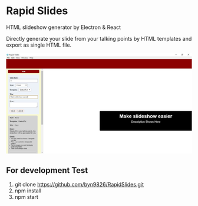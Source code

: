 # Rapid Slides
HTML slideshow generator by Electron & React  

Directly generate your slide from your talking points by HTML templates and export as single HTML file.  

![Legend](https://raw.githubusercontent.com/byn9826/RapidSlides/master/~legend/1.jpg)  

For development Test
--
1. git clone https://github.com/byn9826/RapidSlides.git  
2. npm install  
3. npm start  